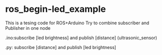 # ros_begin-led_example
This is a tesing code for ROS+Arduino
Try to combine subscriber and Publisher in one node

.ino:subscribe [led brightness] and publish [distance] (ultrasonic_sensor)

.py: subscribe [distance] and publish [led brightness]

